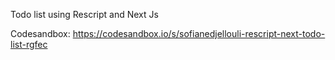 Todo list using Rescript and Next Js

Codesandbox: https://codesandbox.io/s/sofianedjellouli-rescript-next-todo-list-rgfec